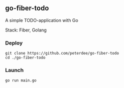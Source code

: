 ## go-fiber-todo

A simple TODO-application with Go

Stack: Fiber, Golang

### Deploy

```shell script
git clone https://github.com/peterdee/go-fiber-todo
cd ./go-fiber-todo
```

### Launch

```shell script
go run main.go
```
